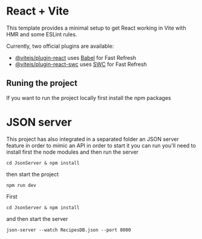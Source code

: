# React + Vite

This template provides a minimal setup to get React working in Vite with HMR and some ESLint rules.

Currently, two official plugins are available:

- [@vitejs/plugin-react](https://github.com/vitejs/vite-plugin-react/blob/main/packages/plugin-react) uses [Babel](https://babeljs.io/) for Fast Refresh
- [@vitejs/plugin-react-swc](https://github.com/vitejs/vite-plugin-react/blob/main/packages/plugin-react-swc) uses [SWC](https://swc.rs/) for Fast Refresh

## Runing the project

If you want to run the project locally first install the npm packages

# JSON server
This project has also integrated in a separated folder an JSON server feature in order to mimic an API in order to start it you can run you'll need to install first the node modules and then run the server
```
cd JsonServer & npm install
```
then start the project
```
npm run dev
```

First
```
cd JsonServer & npm install
```
and then start the server
```
json-server --watch RecipesDB.json --port 8000
```